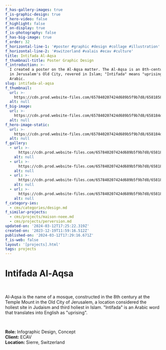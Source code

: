 ```yaml
---
f_has-gallery-images: true
f_is-graphic-design: true
f_hero-video: false
f_highlight: false
f_on-display: true
f_is-photography: false
f_has-big-image: true
f_order: 32
f_horizontal-line-1: '#poster #graphic #design #collage #illustration'
f_horizontal-line-2: '#switzerland #valais #ecav #culture'
title: Intifada Al-Aqsa
f_thumbnail-title: Poster Graphic Design
f_introduction: >-
  I created a poster on the Al-Aqsa matter. The Al-Aqsa is an 8th-century mosque
  in Jerusalem's Old City, revered in Islam; "Intifada" means "uprising" in
  Arabic.
slug: intifada-al-aqsa
f_thumbnail:
  url: >-
    https://cdn.prod.website-files.com/657840207424d689b5f9b7d8/6581858fc3d98d4615458f2e_thumbnail.webp
  alt: null
f_big-image:
  url: >-
    https://cdn.prod.website-files.com/657840207424d689b5f9b7d8/658184d7441714e1db471fd2_img_intifada_02.webp
  alt: null
f_hero-image-static:
  url: >-
    https://cdn.prod.website-files.com/657840207424d689b5f9b7d8/658184d7a5113138f3549e0d_img_intifada_03.webp
  alt: null
f_gallery:
  - url: >-
      https://cdn.prod.website-files.com/657840207424d689b5f9b7d8/658184d77c74b957e785ac96_img_intifada_01.webp
    alt: null
  - url: >-
      https://cdn.prod.website-files.com/657840207424d689b5f9b7d8/658184d7a5113138f3549e0d_img_intifada_03.webp
    alt: null
  - url: >-
      https://cdn.prod.website-files.com/657840207424d689b5f9b7d8/658184d7441714e1db471fd2_img_intifada_02.webp
    alt: null
  - url: >-
      https://cdn.prod.website-files.com/657840207424d689b5f9b7d8/658184d83ec93457d0b240e1_img_intifada_04.webp
    alt: null
f_category-ies:
  - cms/categories/design.md
f_similar-projects:
  - cms/projects/maison-noee.md
  - cms/projects/perversion.md
updated-on: '2024-03-12T17:25:22.319Z'
created-on: '2023-12-19T11:59:16.512Z'
published-on: '2024-03-12T17:29:16.671Z'
f_is-web: false
layout: '[projects].html'
tags: projects
---
```


Intifada Al-Aqsa
================

‍

Al-Aqsa is the name of a mosque, constructed in the 8th century at the Temple Mount in the Old City of Jerusalem, a location considered the holiest site in Judaism and third holiest in Islam. "Intifada" is an Arabic word that translates into English as "uprising".

‍  

**Role:** Infographic Design, Concept  
**Client:** ECAV  
**Location:** Sierre, Switzerland
